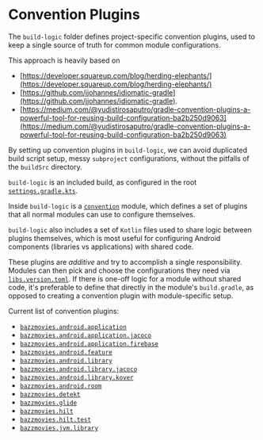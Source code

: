 # Convention Plugins

The `build-logic` folder defines project-specific convention plugins, used to keep a single
source of truth for common module configurations.

This approach is heavily based on

- [https://developer.squareup.com/blog/herding-elephants/](https://developer.squareup.com/blog/herding-elephants/)
- [https://github.com/jjohannes/idiomatic-gradle](https://github.com/jjohannes/idiomatic-gradle).
- [https://medium.com/@yudistirosaputro/gradle-convention-plugins-a-powerful-tool-for-reusing-build-configuration-ba2b250d9063](https://medium.com/@yudistirosaputro/gradle-convention-plugins-a-powerful-tool-for-reusing-build-configuration-ba2b250d9063)

By setting up convention plugins in `build-logic`, we can avoid duplicated build script setup,
messy `subproject` configurations, without the pitfalls of the `buildSrc` directory.

`build-logic` is an included build, as configured in the root
[`settings.gradle.kts`](../settings.gradle.kts).

Inside `build-logic` is a [`convention`](convention/src/main/kotlin) module, which defines a set of 
plugins that all normal modules can use to configure themselves.

`build-logic` also includes a set of `Kotlin` files used to share logic between plugins themselves,
which is most useful for configuring Android components (libraries vs applications) with shared
code.

These plugins are *additive* and try to accomplish a single responsibility. Modules can then pick 
and choose the configurations they need via [`libs.version.toml`](../gradle/libs.versions.toml).
If there is one-off logic for a module without shared code, it's preferable to define that directly 
in the module's `build.gradle`, as opposed to creating a convention plugin with module-specific 
setup.

Current list of convention plugins:

- [`bazzmovies.android.application`](convention/src/main/kotlin/AndroidApplicationConventionPlugin.kt)
- [`bazzmovies.android.application.jacoco`](convention/src/main/kotlin/AndroidApplicationJacocoConventionPlugin.kt)
- [`bazzmovies.android.application.firebase`](convention/src/main/kotlin/AndroidApplicationFirebaseConventionPlugin.kt)
- [`bazzmovies.android.feature`](convention/src/main/kotlin/AndroidFeatureConventionPlugin.kt)
- [`bazzmovies.android.library`](convention/src/main/kotlin/AndroidLibraryConventionPlugin.kt)
- [`bazzmovies.android.library.jacoco`](convention/src/main/kotlin/AndroidLibraryJacocoConventionPlugin.kt)
- [`bazzmovies.android.library.kover`](convention/src/main/kotlin/AndroidLibraryKoverConventionPlugin.kt)
- [`bazzmovies.android.room`](convention/src/main/kotlin/AndroidRoomConventionPlugin.kt)
- [`bazzmovies.detekt`](convention/src/main/kotlin/DetektConventionPlugin.kt)
- [`bazzmovies.glide`](convention/src/main/kotlin/GlideConventionPlugin.kt)
- [`bazzmovies.hilt`](convention/src/main/kotlin/HiltConventionPlugin.kt)
- [`bazzmovies.hilt.test`](convention/src/main/kotlin/HiltTestConventionPlugin.kt)
- [`bazzmovies.jvm.library`](convention/src/main/kotlin/JvmLibraryConventionPlugin.kt)
